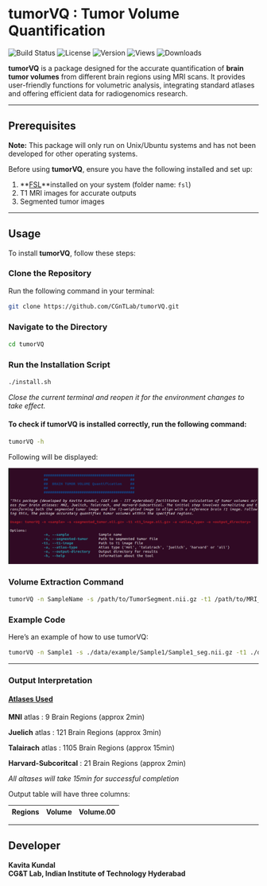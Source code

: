 # tumorVQ : Tumor Volume Quantification
![Build Status](https://img.shields.io/badge/build-passing-brightgreen) ![License](https://img.shields.io/badge/license-MIT-blue) ![Version](https://img.shields.io/badge/version-1.0.0-orange) ![Views](https://img.shields.io/badge/views-123-blue) ![Downloads](https://img.shields.io/github/downloads/CGnTLab/tumorVQ/total)


**tumorVQ** is a package designed for the accurate quantification of **brain tumor volumes** from different brain regions using MRI scans. It provides user-friendly functions for volumetric analysis, integrating standard atlases and offering efficient data for radiogenomics research.

---

## Prerequisites

**Note:** This package will only run on Unix/Ubuntu systems and has not been developed for other operating systems.

Before using **tumorVQ**, ensure you have the following installed and set up:

1. **[FSL](https://fsl.fmrib.ox.ac.uk/fsl/docs/#/install/linux)**installed on your system (folder name: `fsl`)
2. T1 MRI images for accurate outputs
3. Segmented tumor images

---

## Usage

To install **tumorVQ**, follow these steps:

### Clone the Repository

Run the following command in your terminal:

```bash
git clone https://github.com/CGnTLab/tumorVQ.git
```
### Navigate to the Directory
```bash
cd tumorVQ
```

### Run the Installation Script
```bash
./install.sh
```
*Close the current terminal and reopen it for the environment changes to take effect.*

#### To check if tumorVQ is installed correctly, run the following command:
```bash
tumorVQ -h
```
Following will be displayed:

![tumorVQ Help Output](data/misc/tumorVQ_help.png)

### Volume Extraction Command
```bash
tumorVQ -n SampleName -s /path/to/TumorSegment.nii.gz -t1 /path/to/MRI_t1.nii.gz -a atlas -o /path/to/output
```

### Example Code

Here’s an example of how to use tumorVQ:
```bash
tumorVQ -n Sample1 -s ./data/example/Sample1/Sample1_seg.nii.gz -t1 ./data/example/Sample1/Sample1_t1.nii.gz -a all -o ./Sample1_output
```
---
### Output Interpretation
#### [Atlases Used](https://fsl.fmrib.ox.ac.uk/fsl/docs/#/other/datasets)

**MNI** atlas : 9 Brain Regions (approx 2min)

**Juelich** atlas : 121 Brain Regions (approx 3min)

**Talairach** atlas : 1105 Brain Regions (approx 15min)

**Harvard-Subcoritcal** : 21 Brain Regions (approx 2min)

*All altases will take 15min for successful completion*

Output table will have three columns:

| Regions | Volume | Volume.00 |
|---------|--------|-----------|


---
## Developer

**Kavita Kundal**  
**CG&T Lab, Indian Institute of Technology Hyderabad**




